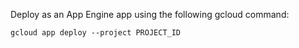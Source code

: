 Deploy as an App Engine app using the following gcloud command:

`gcloud app deploy --project PROJECT_ID`